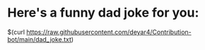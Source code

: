 # Here's a funny dad joke for you:

$(curl https://raw.githubusercontent.com/deyar4/Contribution-bot/main/dad_joke.txt)
